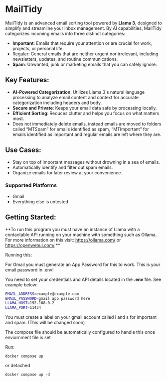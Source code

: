 # MailTidy

MailTidy is an advanced email sorting tool powered by **Llama 3**, designed to simplify and streamline your inbox management. By AI capabilities, MailTidy categorizes incoming emails into three distinct categories:

- **Important**: Emails that require your attention or are crucial for work, projects, or personal life.
- Regular: General emails that are neither urgent nor irrelevant, including newsletters, updates, and routine communications.
- **Spam**: Unwanted, junk or marketing emails that you can safely ignore.

## Key Features:

- **AI-Powered Categorization**: Utilizes Llama 3's natural language processing to analyze email content and context for accurate categorization including headers and body.
- **Secure and Private**: Keeps your email data safe by processing locally.
- **Efficient Sorting**: Reduces clutter and helps you focus on what matters most.
- Does not immediately delete emails, instead emails are moved to folders called “MTSpam” for emails identified as spam, “MTImportant” for emails identified as important and regular emails are left where they are.

## Use Cases:

- Stay on top of important messages without drowning in a sea of emails.
- Automatically identify and filter out spam emails.
- Organize emails for later review at your convenience.

### Supported Platforms

- Gmail
- Everything else is untested

## Getting Started:

**To run this program you must have an instance of Llama with a contactable API running on your machine with something such as Ollama. For more information on this visit: https://ollama.com/ or https://openwebui.com/ **

Running this:

For Gmail you must generate an App Password for this to work. This is your email password in .env!

You need to set your credentials and API details located in the **.env** file. See example below:

```bash
EMAIL_ADDRESS=example@example.com
EMAIL_PASSWORD=gmail app password here
LLAMA_HOST=192.168.0.2
LLAMA_PORT=11434
```

You must create a label on your gmail account called i and s for important and spam. (This will be changed soon)

The compose file should be automatically configured to handle this once enviornment file is set

Run:

```docker
docker compose up
```

or detached

```docker
docker compose up -d
```
